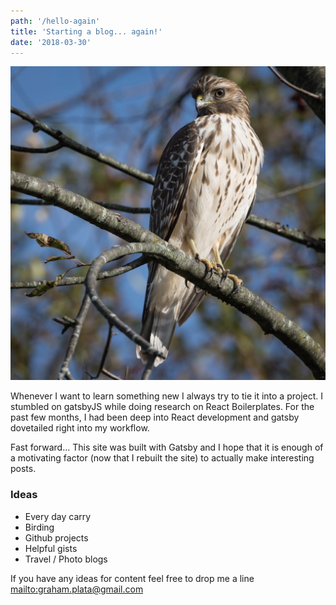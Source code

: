 ```yaml
---
path: '/hello-again'
title: 'Starting a blog... again!'
date: '2018-03-30'
---
```


![](bird.png)

Whenever I want to learn something new I always try to tie it into a project. I stumbled on gatsbyJS while doing research on React Boilerplates. For the past few months, I had been deep into React development and gatsby dovetailed right into my workflow.

Fast forward... This site was built with Gatsby and I hope that it is enough of a motivating factor (now that I rebuilt the site) to actually make interesting posts.

### Ideas

* Every day carry
* Birding
* Github projects
* Helpful gists
* Travel / Photo blogs

If you have any ideas for content feel free to drop me a line <mailto:graham.plata@gmail.com>

